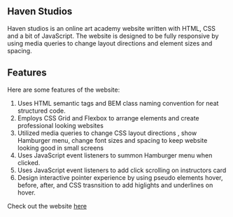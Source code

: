 ## Haven Studios 

Haven studios is an online art academy website written with HTML, CSS and a bit of JavaScript. The website is designed to be fully responsive by using media queries to change layout directions and element sizes and spacing.

## Features
Here are some features of the website:
1. Uses HTML semantic tags and BEM class naming convention for neat structured code.
2. Employs CSS Grid and Flexbox to arrange elements and create professional looking websites
3. Utilized media queries to change CSS layout directions , show Hamburger menu, change font sizes and spacing to keep website looking good in small screens
4. Uses JavaScript event listeners to summon Hamburger menu when clicked.
5. Uses JavaScript event listeners to add click scrolling on instructors card
6. Design interactive pointer experience by using pseudo elements hover, before, after, and CSS trasnsition to add higlights and underlines on hover.
     
Check out the website [here](https://hansel-poe.github.io/haven-studios-website/)
